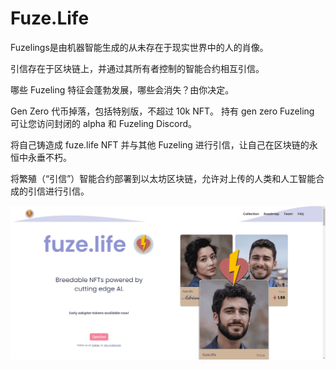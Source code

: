 # Fuze.Life

Fuzelings是由机器智能生成的从未存在于现实世界中的人的肖像。

引信存在于区块链上，并通过其所有者控制的智能合约相互引信。

哪些 Fuzeling 特征会蓬勃发展，哪些会消失？由你决定。

Gen Zero 代币掉落，包括特别版，不超过 10k NFT。
持有 gen zero Fuzeling 可让您访问封闭的 alpha 和 Fuzeling Discord。

将自己铸造成 fuze.life NFT 并与其他 Fuzeling 进行引信，让自己在区块链的永恒中永垂不朽。

将繁殖（“引信”）智能合约部署到以太坊区块链，允许对上传的人类和人工智能合成的引信进行引信。

![nft](9ee369f7-ed32-407e-a7c5-267754c04720_.png)
